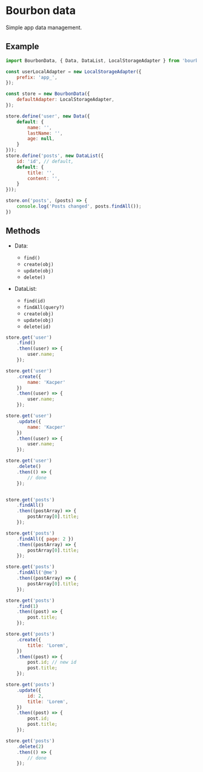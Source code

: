 # Bourbon data

Simple app data management.


## Example

```js
import BourbonData, { Data, DataList, LocalStorageAdapter } from 'bourbon-data';

const userLocalAdapter = new LocalStorageAdapter({
    prefix: 'app_',
});

const store = new BourbonData({
    defaultAdapter: LocalStorageAdapter,
});

store.define('user', new Data({
    default: {
        name: '',
        lastName: '',
        age: null,
    }
}));
store.define('posts', new DataList({
    id: 'id', // default,
    default: {
        title: '',
        content: '',
    }
}));

store.on('posts', (posts) => {
    console.log('Posts changed', posts.findAll());
})
```

## Methods

- Data:             
  - `find()`        
  - `create(obj)`   
  - `update(obj)`   
  - `delete()`      


- DataList:            
  - `find(id)`         
  - `findAll(query?)`  
  - `create(obj)`      
  - `update(obj)`      
  - `delete(id)`       

```js
store.get('user')
    .find()
    .then((user) => {
        user.name;
    });

store.get('user')
    .create({
        name: 'Kacper'
    })
    .then((user) => {
        user.name;
    });

store.get('user')
    .update({
        name: 'Kacper'
    })
    .then((user) => {
        user.name;
    });

store.get('user')
    .delete()
    .then(() => {
        // done
    });


store.get('posts')
    .findAll()
    .then((postArray) => {
        postArray[0].title;
    });

store.get('posts')
    .findAll({ page: 2 })
    .then((postArray) => {
        postArray[0].title;
    });

store.get('posts')
    .findAll('@me')
    .then((postArray) => {
        postArray[0].title;
    });

store.get('posts')
    .find(1)
    .then((post) => {
        post.title;
    });

store.get('posts')
    .create({
        title: 'Lorem',
    })
    .then((post) => {
        post.id; // new id
        post.title;
    });

store.get('posts')
    .update({
        id: 2,
        title: 'Lorem',
    })
    .then((post) => {
        post.id;
        post.title;
    });

store.get('posts')
    .delete(2)
    .then(() => {
        // done
    });
```
